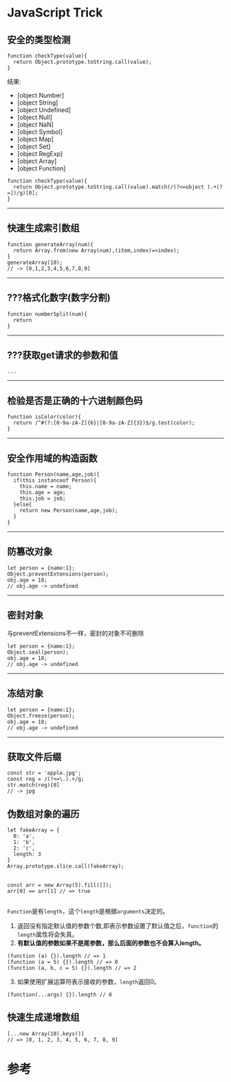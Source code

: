 # JavaScript Trick
## 安全的类型检测
```
function checkType(value){
  return Object.prototype.toString.call(value);
}
```
结果:
+ [object Number]
+ [object String]
+ [object Undefined]
+ [object Null]
+ [object NaN]
+ [object Symbol]
+ [object Map]
+ [object Set]
+ [object RegExp]
+ [object Array]
+ [object Function]
```
function checkType(value){
  return Object.prototype.toString.call(value).match(/(?<=object ).+(?=])/g)[0];
}
```
---
## 快速生成索引数组
```
function generateArray(num){
  return Array.from(new Array(num),(item,index)=>index);
}
generateArray(10);
// -> [0,1,2,3,4,5,6,7,8,9]
```
---
## ???格式化数字(数字分割)
```
function numberSplit(num){
  return 
}
```
---
## ???获取get请求的参数和值
```
...
```
---
## 检验是否是正确的十六进制颜色码
```
function isColor(color){
  return /^#(?:[0-9a-zA-Z]{6}|[0-9a-zA-Z]{3})$/g.test(color);
}
```
---
## 安全作用域的构造函数
```
function Person(name,age,job){
  if(this instanceof Person){
    this.name = name;
    this.age = age;
    this.job = job;
  }else{
    return new Person(name,age,job);
  }
}
```
---
## 防篡改对象
```
let person = {name:1};
Object.preventExtensions(person);
obj.age = 18;
// obj.age -> undefined
```
---
## 密封对象
与preventExtensions不一样，密封的对象不可删除
```
let person = {name:1};
Object.seal(person);
obj.age = 18;
// obj.age -> undefined
```
---
## 冻结对象
```
let person = {name:1};
Object.freeze(person);
obj.age = 18;
// obj.age -> undefined
```
---
## 获取文件后缀
```
const str = 'apple.jpg';
const reg = /(?<=\.).+/g;
str.match(reg)[0]
// -> jpg
```

## 伪数组对象的遍历
```
let fakeArray = {
  0: 'a',
  1: 'b',
  2: 'c',
  length: 3
}
Array.prototype.slice.call(fakeArray);
```

## 
```
const arr = new Array(5).fill([]);
arr[0] == arr[1] // => true
```

## 
`Function`是有`length`，这个`length`是根据`arguments`决定的。
1. 返回没有指定默认值的参数个数,即表示参数设置了默认值之后，`function`的`length`属性将会失真。
2. **有默认值的参数如果不是尾参数，那么后面的参数也不会算入length。**
```
(function (a) {}).length // => 1
(function (a = 5) {}).length // => 0
(function (a, b, c = 5) {}).length // => 2
```
3. 如果使用扩展运算符表示接收的参数，`length`返回0。
```
(function(...args) {}).length // 0
```

## 快速生成递增数组
```
[...new Array(10).keys()]
// => [0, 1, 2, 3, 4, 5, 6, 7, 8, 9]
```

# 参考
[](https://juejin.im/post/5ef17819f265da02e47d939e)